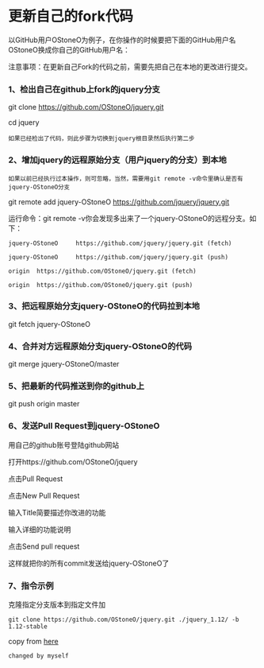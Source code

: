 更新自己的fork代码
==
以GitHub用户OStoneO为例子，在你操作的时候要把下面的GitHub用户名OStoneO换成你自己的GitHub用户名：

注意事项：在更新自己Fork的代码之前，需要先把自己在本地的更改进行提交。

### 1、检出自己在github上fork的jquery分支

git clone https://github.com/OStoneO/jquery.git

cd jquery

` 如果已经检出了代码，则此步骤为切换到jquery根目录然后执行第二步 `

### 2、增加jquery的远程原始分支（用户jquery的分支）到本地

` 如果以前已经执行过本操作，则可忽略，当然，需要用git remote -v命令里确认是否有jquery-OStoneO分支 `

git remote add jquery-OStoneO https://github.com/jquery/jquery.git

运行命令：git remote -v你会发现多出来了一个jquery-OStoneO的远程分支。如下： 
```
jquery-OStoneO     https://github.com/jquery/jquery.git (fetch)

jquery-OStoneO     https://github.com/jquery/jquery.git (push)

origin  https://github.com/OStoneO/jquery.git (fetch)

origin  https://github.com/OStoneO/jquery.git (push)
```
### 3、把远程原始分支jquery-OStoneO的代码拉到本地

git fetch jquery-OStoneO
### 4、合并对方远程原始分支jquery-OStoneO的代码

git merge jquery-OStoneO/master
### 5、把最新的代码推送到你的github上

git push origin master

### 6、发送Pull Request到jquery-OStoneO

用自己的github账号登陆github网站

打开https://github.com/OStoneO/jquery

点击Pull Request

点击New Pull Request

输入Title简要描述你改进的功能

输入详细的功能说明

点击Send pull request

这样就把你的所有commit发送给jquery-OStoneO了

### 7、指令示例

克隆指定分支版本到指定文件加
```
git clone https://github.com/OStoneO/jquery.git ./jquery_1.12/ -b 1.12-stable
```

copy from [here](https://github.com/ysc/APDPlat/wiki/%E5%A6%82%E4%BD%95%E6%9B%B4%E6%96%B0%E8%87%AA%E5%B7%B1Fork%E7%9A%84%E4%BB%A3%E7%A0%81)

`changed by myself`
